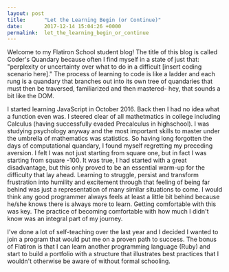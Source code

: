 ```yaml
---
layout: post
title:      "Let the Learning Begin (or Continue)"
date:       2017-12-14 15:04:26 +0000
permalink:  let_the_learning_begin_or_continue
---
```


Welcome to my Flatiron School student blog! The title of this blog is called Coder's Quandary because often I find myself in a state of just that: "perplexity or uncertainty over what to do in a difficult [insert coding scenario here]." The process of learning to code is like a ladder and each rung is a quandary that branches out into its own tree of quandaries that must then be traversed, familiarized and then mastered- hey, that sounds a bit like the DOM.

I started learning JavaScript in October 2016. Back then I had no idea what a function even was. I steered clear of all mathetmatics in college including Calculus (having successfully evaded Precalculus in highschool). I was studying psychology anyway and the most important skills to master under the umbrella of mathematics was statistics. So having long forgotten the days of computational quandary, I found myself regretting my preceding aversion. I felt I was not just starting from square one, but in fact I was starting from square -100. It was true, I had started with a great disadvantage, but this only proved to be an essential warm-up for the difficulty that lay ahead. Learning to struggle, persist and transform frustration into humility and excitement through that feeling of being far behind was just a representation of many similar situations to come. I would think any good programmer always feels at least a little bit behind because he/she knows there is always more to learn. Getting comfortable with this was key. The practice of becoming comfortable with how much I didn't know was an integral part of my journey.

I've done a lot of self-teaching over the last year and I decided I wanted to join a program that would put me on a proven path to success. The bonus of Flatiron is that I can learn another programming language (Ruby) and start to build a portfolio with a structure that illustrates best practices that I wouldn't otherwise be aware of without formal schooling.
